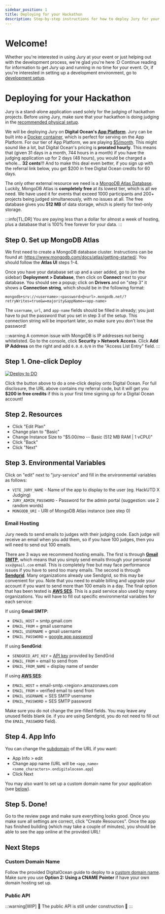 ```yaml
---
sidebar_position: 1
title: Deploying for your Hackathon
description: Step-by-step instructions for how to deploy Jury for your Hackathon
---
```


# Welcome!

Whether you're interested in using Jury at your event or just helping out with the development process, we're glad you're here :D Continue reading for information to get Jury up and running in no time for your event. Or, if you're interested in setting up a development environment, go to [development setup](/docs/contributing).

# Deploying for your Hackathon

Jury is a stand-alone application used solely for the judging of hackathon projects. Before using Jury, make sure that your hackathon is doing judging in the [recommended physical setup](/docs/judging-setup).

We will be deploying Jury on **Digital Ocean's [App Platform](https://www.digitalocean.com/products/app-platform)**. Jury can be built into a [Docker container](https://www.docker.com/resources/what-container/), which is perfect for serving on the App Platform. For our tier of App Platform, we are playing [$5/month](https://www.digitalocean.com/pricing/app-platform). This might sound like a lot, but Digital Ocean's pricing is **prorated hourly**. This means that (given 31 days in a month, 744 hours in a month) if you have the judging application up for 2 days (48 hours), you would be charged a whole... **32 cents**!!! And to make this deal even better, if you sign up with the referral link below, you get $200 in free Digital Ocean credits for 60 days.

The only other external resource we need is a [MongoDB Atlas Database](https://www.mongodb.com/atlas/database). Luckily, MongoDB Atlas is **completely free** at its lowest tier, which is all we need. We have used it for events that exceed 1000 participants and 200+ projects being judged simultaneously, with no issues at all. The free database gives you **512 MB** of data storage, which is plenty for text-only storage.

:::info[TL;DR]
You are paying less than a dollar for almost a week of hosting, plus a database that is 100% free forever for your data.
:::

## Step 0. Set up MongoDB Atlas

We first need to create a MongoDB database cluster. Instructions can be found at: https://www.mongodb.com/docs/atlas/getting-started/. You should follow the **Atlas UI** steps 1-4.

Once you have your database set up and a user added, go to (on the sidebar) **Deployment > Database**, then click on **Connect** next to your database. You should see a popup; click on **Drivers** and on "step 3" it shows a **Connection string**, which should be in the following format:

```
mongodb+srv://<username>:<password>@<url>.mongodb.net/?retryWrites=true&w=majority&appName=<app-name>
```

The `username`, `url`, and `app-name` fields should be filled in already; you just have to put the password that you set in step 3 of the setup. This connection string will be important later, so make sure you don't lose the password!

:::warning
A common issue with MongoDB is IP addresses not being whitelisted. Go to the console, click **Security > Network Access**. Click **Add IP Address** on the right and add `0.0.0.0/0` in the "Access List Entry" field.
:::

## Step 1. One-click Deploy

[![Deploy to DO](https://www.deploytodo.com/do-btn-blue.svg)](https://cloud.digitalocean.com/apps/new?repo=https://github.com/acmutd/jury/tree/master&refcode=de08cdf58df3)

Click the button above to do a one-click deploy onto Digital Ocean. For full disclosure, the URL above contains my referral code, but it will get you **$200 in free credits** if this is your first time signing up for a Digital Ocean account!

## Step 2. Resources

-   Click "Edit Plan"
-   Change plan to "Basic"
-   Change Instance Size to "$5.00/mo -- Basic (512 MB RAM | 1 vCPU)"
-   Click "Back"
-   Click "Next"

## Step 3. Environmental Variables

Click on "edit" next to "jury-service" and fill in the environmental variables as follows:

-   `VITE_JURY_NAME` - Name of the app to display to the user (eg. HackUTD X Judging)
-   `JURY_ADMIN_PASSWORD` - Password for the admin portal (suggestion: use 2 random words)
-   `MONGODB_URI` - URI of MongoDB Atlas instance (see step 0)

### Email Hosting

Jury needs to send emails to judges with their judging code. Each judge will receive an email when you add them, so if you have 100 judges, then you will need to send out 100 emails.

There are 3 ways we recommend hosting emails. The first is through [**Gmail SMTP**](https://developers.google.com/gmail/imap/imap-smtp), which means that you simply send emails through your personal `xxx@gmail.com` email. This is completely free but may face performance issues if you have to send too many emails. The second is through [**Sendgrid**](https://sendgrid.com/en-us). Many organizations already use Sendgrid, so this may be convenient for you. Note that you need to enable billing and upgrade your account if you want to send more than 100 emails in a day. The final option that has been tested is [**AWS SES**](https://aws.amazon.com/ses/). This is a paid service also used by many organizations. You will have to fill out specific environmental variables for each service:

If using **Gmail SMTP**:

-   `EMAIL_HOST` = smtp.gmail.com
-   `EMAIL_FROM` = gmail username
-   `EMAIL_USERNAME` = gmail username
-   `EMAIL_PASSWORD` = [google app password](https://support.google.com/accounts/answer/185833?hl=en#app-passwords)

If using **SendGrid**:

-   `SENDGRID_API_KEY` = [API key](https://docs.sendgrid.com/ui/account-and-settings/api-keys) provided by SendGrid
-   `EMAIL_FROM` = email to send from
-   `EMAIL_FROM_NAME` = display name of sender

If using [**AWS SES**](https://docs.aws.amazon.com/ses/latest/dg/smtp-credentials.html):

-   `EMAIL_HOST` = email-smtp.\<region\>.amazonaws.com
-   `EMAIL_FROM` = verified email to send from
-   `EMAIL_USERNAME` = SES SMTP username
-   `EMAIL_PASSWORD` = SES SMTP password

Make sure you do not change the pre-filled fields. You may leave any unused fields blank (ie. if you are using Sendgrid, you do not need to fill out the `EMAIL_PASSWORD` field).

## Step 4. App Info

You can change the [subdomain](https://en.wikipedia.org/wiki/Subdomain) of the URL if you want:

-   App Info > edit
-   Change app name (URL will be `<app_name><some_characters>.ondigitalocean.app`)
-   Click Next

You may also want to set up a custom domain name for your application (see [below](#custom-domain-name)).

## Step 5. Done!

Go to the review page and make sure everything looks good. Once you make sure all settings are correct, click "Create Resources". Once the app has finished building (which may take a couple of minutes), you should be able to see the app online at the provided URL!

## Next Steps

### Custom Domain Name

Follow the provided DigitalOcean guide to deploy to a [custom domain name](https://docs.digitalocean.com/products/app-platform/how-to/manage-domains/). Make sure you use **Option 2: Using a CNAME Pointer** if have your own domain hosting set up.

### Public API

:::warning[WIP]
🚧 The public API is still under construction 🚧
:::
